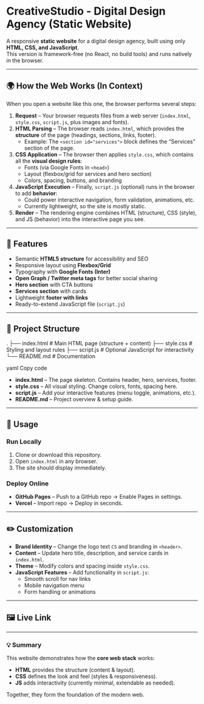 # CreativeStudio - Digital Design Agency (Static Website)

A responsive **static website** for a digital design agency, built using only **HTML, CSS, and JavaScript**.  
This version is framework-free (no React, no build tools) and runs natively in the browser.

---

## 🌍 How the Web Works (In Context)

When you open a website like this one, the browser performs several steps:

1. **Request** – Your browser requests files from a web server (`index.html`, `style.css`, `script.js`, plus images and fonts).
2. **HTML Parsing** – The browser reads `index.html`, which provides the **structure** of the page (headings, sections, links, footer).
   - Example: The `<section id="services">` block defines the “Services” section of the page.
3. **CSS Application** – The browser then applies `style.css`, which contains all the **visual design rules**:
   - Fonts (via Google Fonts in `<head>`)
   - Layout (flexbox/grid for services and hero section)
   - Colors, spacing, buttons, and branding
4. **JavaScript Execution** – Finally, `script.js` (optional) runs in the browser to add **behavior**:
   - Could power interactive navigation, form validation, animations, etc.
   - Currently lightweight, so the site is mostly static.
5. **Render** – The rendering engine combines HTML (structure), CSS (style), and JS (behavior) into the interactive page you see.

---

## 🚀 Features

- Semantic **HTML5 structure** for accessibility and SEO
- Responsive layout using **Flexbox/Grid**
- Typography with **Google Fonts (Inter)**
- **Open Graph / Twitter meta tags** for better social sharing
- **Hero section** with CTA buttons
- **Services section** with cards
- Lightweight **footer with links**
- Ready-to-extend JavaScript file (`script.js`)

---

## 📂 Project Structure

.
├── index.html # Main HTML page (structure + content)
├── style.css # Styling and layout rules
├── script.js # Optional JavaScript for interactivity
└── README.md # Documentation

yaml
Copy code

- **index.html** – The page skeleton. Contains header, hero, services, footer.
- **style.css** – All visual styling. Change colors, fonts, spacing here.
- **script.js** – Add your interactive features (menu toggle, animations, etc.).
- **README.md** – Project overview & setup guide.

---

## 📖 Usage

### Run Locally
1. Clone or download this repository.
2. Open `index.html` in any browser.
3. The site should display immediately.

### Deploy Online
- **GitHub Pages** – Push to a GitHub repo → Enable Pages in settings.
- **Vercel** – Import repo → Deploy in seconds.

---

## ✏️ Customization

- **Brand Identity** – Change the logo text `CS` and branding in `<header>`.
- **Content** – Update hero title, description, and service cards in `index.html`.
- **Theme** – Modify colors and spacing inside `style.css`.
- **JavaScript Features** – Add functionality in `script.js`:
  - Smooth scroll for nav links
  - Mobile navigation menu
  - Form handling or animations

---

## 🖼️ Live Link



---

### 💡 Summary

This website demonstrates how the **core web stack** works:
- **HTML** provides the structure (content & layout).
- **CSS** defines the look and feel (styles & responsiveness).
- **JS** adds interactivity (currently minimal, extendable as needed).

Together, they form the foundation of the modern web.

